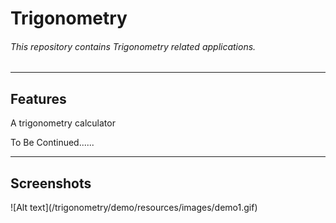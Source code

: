 # Trigonometry #
###### This repository contains Trigonometry related applications. #
<hr>
<h2>Features</h2>
<p>A trigonometry calculator</p>
<p>To Be Continued......</p>
<hr>
<h2>Screenshots</h2>
![Alt text](/trigonometry/demo/resources/images/demo1.gif)